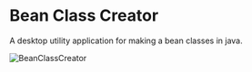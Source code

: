# Bean Class Creator
A desktop utility application for making a bean classes in java. 


![BeanClassCreator](https://github.com/Rajat-dhyani/Bean-Class-Creator/blob/master/BeanClassCreater.png)
